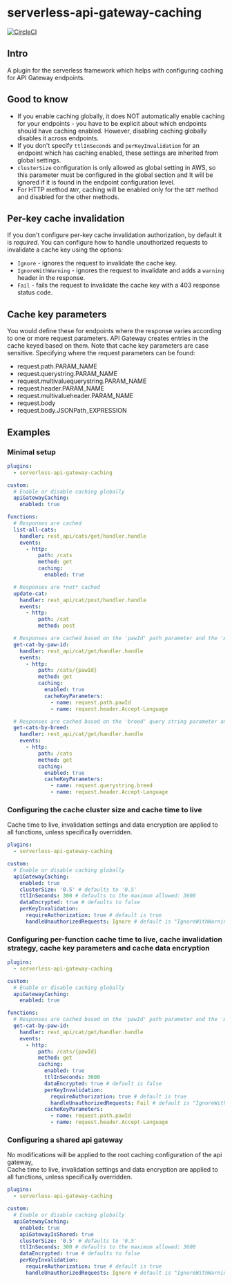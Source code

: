 # serverless-api-gateway-caching

[![CircleCI](https://circleci.com/gh/DianaIonita/serverless-api-gateway-caching.svg?style=svg)](https://circleci.com/gh/DianaIonita/serverless-api-gateway-caching)

## Intro
A plugin for the serverless framework which helps with configuring caching for API Gateway endpoints.

## Good to know
* If you enable caching globally, it does NOT automatically enable caching for your endpoints - you have to be explicit about which endpoints should have caching enabled.
However, disabling caching globally disables it across endpoints.
* If you don't specify `ttlInSeconds` and `perKeyInvalidation` for an endpoint which has caching enabled, these settings are inherited from global settings.
* `clusterSize` configuration is only allowed as global setting in AWS, so this parameter must be configured in the global section and It will be ignored if it is found in the endpoint configuration level. 
* For HTTP method `ANY`, caching will be enabled only for the `GET` method and disabled for the other methods.

## Per-key cache invalidation
If you don't configure per-key cache invalidation authorization, by default it is *required*.
You can configure how to handle unauthorized requests to invalidate a cache key using the options:
* `Ignore` - ignores the request to invalidate the cache key.
* `IgnoreWithWarning` - ignores the request to invalidate and adds a `warning` header in the response.
* `Fail` - fails the request to invalidate the cache key with a 403 response status code.

## Cache key parameters
You would define these for endpoints where the response varies according to one or more request parameters. API Gateway creates entries in the cache keyed based on them. Note that cache key parameters are case sensitive.
Specifying where the request parameters can be found:
- request.path.PARAM_NAME
- request.querystring.PARAM_NAME
- request.multivaluequerystring.PARAM_NAME
- request.header.PARAM_NAME
- request.multivalueheader.PARAM_NAME
- request.body
- request.body.JSONPath_EXPRESSION

## Examples

### Minimal setup

```yml
plugins:
  - serverless-api-gateway-caching

custom:
  # Enable or disable caching globally
  apiGatewayCaching:
    enabled: true

functions:
  # Responses are cached
  list-all-cats:
    handler: rest_api/cats/get/handler.handle
    events:
      - http:
          path: /cats
          method: get
          caching:
            enabled: true

  # Responses are *not* cached
  update-cat:
    handler: rest_api/cat/post/handler.handle
    events:
      - http:
          path: /cat
          method: post

  # Responses are cached based on the 'pawId' path parameter and the 'Accept-Language' header
  get-cat-by-paw-id:
    handler: rest_api/cat/get/handler.handle
    events:
      - http:
          path: /cats/{pawId}
          method: get
          caching:
            enabled: true
            cacheKeyParameters:
              - name: request.path.pawId
              - name: request.header.Accept-Language

  # Responses are cached based on the 'breed' query string parameter and the 'Accept-Language' header
  get-cats-by-breed:
    handler: rest_api/cat/get/handler.handle
    events:
      - http:
          path: /cats
          method: get
          caching:
            enabled: true
            cacheKeyParameters:
              - name: request.querystring.breed
              - name: request.header.Accept-Language
```

### Configuring the cache cluster size and cache time to live
Cache time to live, invalidation settings and data encryption are applied to all functions, unless specifically overridden.

```yml
plugins:
  - serverless-api-gateway-caching

custom:
  # Enable or disable caching globally
  apiGatewayCaching:
    enabled: true
    clusterSize: '0.5' # defaults to '0.5'
    ttlInSeconds: 300 # defaults to the maximum allowed: 3600
    dataEncrypted: true # defaults to false
    perKeyInvalidation:
      requireAuthorization: true # default is true
      handleUnauthorizedRequests: Ignore # default is "IgnoreWithWarning"

```

### Configuring per-function cache time to live, cache invalidation strategy, cache key parameters and cache data encryption

```yml
plugins:
  - serverless-api-gateway-caching

custom:
  # Enable or disable caching globally
  apiGatewayCaching:
    enabled: true

functions:
  # Responses are cached based on the 'pawId' path parameter and the 'Accept-Language' header
  get-cat-by-paw-id:
    handler: rest_api/cat/get/handler.handle
    events:
      - http:
          path: /cats/{pawId}
          method: get
          caching:
            enabled: true
            ttlInSeconds: 3600
            dataEncrypted: true # default is false
            perKeyInvalidation:
              requireAuthorization: true # default is true
              handleUnauthorizedRequests: Fail # default is "IgnoreWithWarning"
            cacheKeyParameters:
              - name: request.path.pawId
              - name: request.header.Accept-Language
```


### Configuring a shared api gateway
No modifications will be applied to the root caching configuration of the api gateway,  
Cache time to live, invalidation settings and data encryption are applied to all functions, unless specifically overridden.

```yml
plugins:
  - serverless-api-gateway-caching

custom:
  # Enable or disable caching globally
  apiGatewayCaching:
    enabled: true
    apiGatewayIsShared: true
    clusterSize: '0.5' # defaults to '0.5'
    ttlInSeconds: 300 # defaults to the maximum allowed: 3600
    dataEncrypted: true # defaults to false
    perKeyInvalidation:
      requireAuthorization: true # default is true
      handleUnauthorizedRequests: Ignore # default is "IgnoreWithWarning"

```
